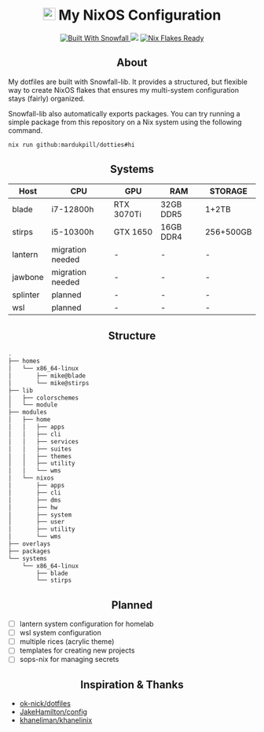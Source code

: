 <div align="center">
  <h1>
   <img src="https://nixos.org/logo/nixos-logo-only-hires.png" height="25" /> My NixOS Configuration </a>
  </h1>
</div>

<p align="center">
  <a href="https://github.com/snowfallorg/lib" target="_blank">
 <img alt="Built With Snowfall" src="https://img.shields.io/static/v1?logoColor=d8dee9&label=Built%20With&labelColor=5e81ac&message=Snowfall&color=d8dee9&style=for-the-badge">
</a>
 <a href="https://github.com/mardukpill/dotties/commits"><img src="https://img.shields.io/github/last-commit/mardukpill/dotties?colorA=363a4f&colorB=f5a97f&style=for-the-badge"></a>
  <a href="https://wiki.nixos.org/wiki/Flakes" target="_blank">
 <img alt="Nix Flakes Ready" src="https://img.shields.io/static/v1?logo=nixos&logoColor=d8dee9&label=Nix%20Flakes&labelColor=5e81ac&message=Ready&color=d8dee9&style=for-the-badge">
</a>
</p>

<h2 align="center">
  About
</h2>
My dotfiles are built with Snowfall-lib. It provides a structured, but flexible way to create NixOS flakes that ensures my multi-system configuration stays (fairly) organized.

<p>

Snowfall-lib also automatically exports packages. You can try running a simple
package from this repository on a Nix system using the following command.

```bash
nix run github:mardukpill/dotties#hi
```

<h2 align="center">
  Systems
</h2>

<div align="center">

| Host     | CPU              | GPU        | RAM       | STORAGE   |
| -------- | ---------------- | ---------- | --------- | --------- |
| blade    | i7-12800h        | RTX 3070Ti | 32GB DDR5 | 1+2TB     |
| stirps   | i5-10300h        | GTX 1650   | 16GB DDR4 | 256+500GB |
| lantern  | migration needed | -          | -         | -         |
| jawbone  | migration needed | -          | -         | -         |
| splinter | planned          | -          | -         | -         |
| wsl      | planned          | -          | -         | -         |

</div>

<h2 align="center">
  Structure
</h2>

```bash
.
├── homes
│   └── x86_64-linux
│       ├── mike@blade
│       └── mike@stirps
├── lib
│   ├── colorschemes
│   └── module
├── modules
│   ├── home
│   │   ├── apps
│   │   ├── cli
│   │   ├── services
│   │   ├── suites
│   │   ├── themes
│   │   ├── utility
│   │   └── wms
│   └── nixos
│       ├── apps
│       ├── cli
│       ├── dms
│       ├── hw
│       ├── system
│       ├── user
│       ├── utility
│       └── wms
├── overlays
├── packages
└── systems
    └── x86_64-linux
        ├── blade
        └── stirps
```


<h2 align="center">
  Planned
</h2>

- [ ] lantern system configuration for homelab
- [ ] wsl system configuration
- [ ] multiple rices (acrylic theme)
- [ ] templates for creating new projects
- [ ] sops-nix for managing secrets

<h2 align="center">
  Inspiration & Thanks
</h2>

- [ok-nick/dotfiles](https://github.com/ok-nick/dotfiles)
- [JakeHamilton/config](https://github.com/jakehamilton/config)
- [khaneliman/khanelinix](https://github.com/khaneliman/khanelinix)
